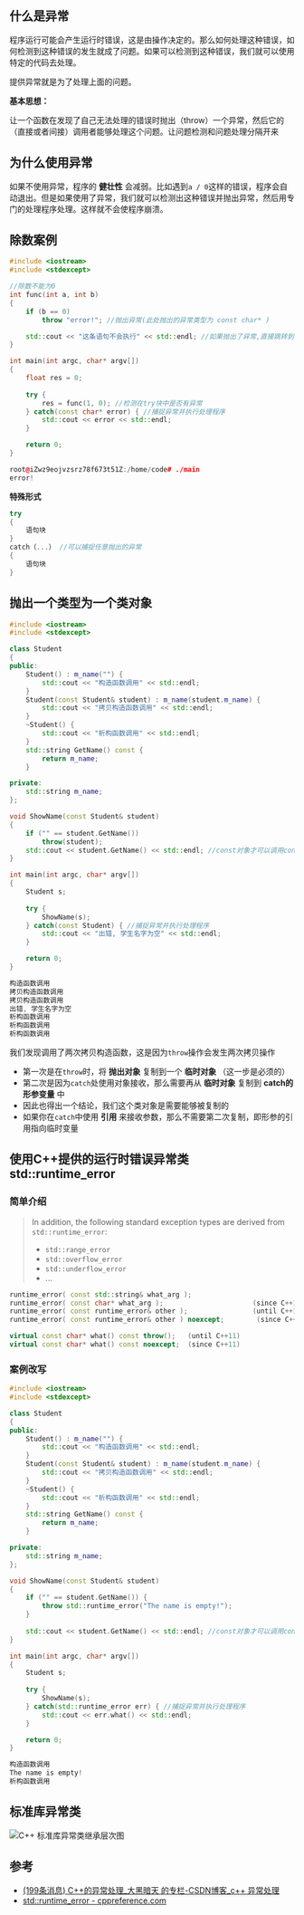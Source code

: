 ## 什么是异常

程序运行可能会产生运行时错误，这是由操作决定的。那么如何处理这种错误，如何检测到这种错误的发生就成了问题。如果可以检测到这种错误，我们就可以使用特定的代码去处理。

提供异常就是为了处理上面的问题。

**基本思想：**

让一个函数在发现了自己无法处理的错误时抛出（throw）一个异常，然后它的（直接或者间接）调用者能够处理这个问题。让问题检测和问题处理分隔开来

## 为什么使用异常

如果不使用异常，程序的 **健壮性** 会减弱。比如遇到`a / 0`这样的错误，程序会自动退出。但是如果使用了异常，我们就可以检测出这种错误并抛出异常，然后用专门的处理程序处理。这样就不会使程序崩溃。

## 除数案例

```c++
#include <iostream>
#include <stdexcept>

//除数不能为0
int func(int a, int b)
{
    if (b == 0)
        throw "error!"; //抛出异常(此处抛出的异常类型为 const char* )

    std::cout << "这条语句不会执行" << std::endl; //如果抛出了异常,直接跳转到catch那,后面的语句不会再被执行
}

int main(int argc, char* argv[])
{
    float res = 0;
 
    try {
        res = func(1, 0); //检测在try块中是否有异常
    } catch(const char* error) { //捕捉异常并执行处理程序
        std::cout << error << std::endl;
    }

    return 0;
}
```

```c++
root@iZwz9eojvzsrz78f673t51Z:/home/code# ./main 
error!
```

**特殊形式**

```c++
try
{
    语句块
}
catch（...） //可以捕捉任意抛出的异常
{
    语句块
}
```

## 抛出一个类型为一个类对象

```c++
#include <iostream>
#include <stdexcept>

class Student 
{
public:
    Student() : m_name("") { 
        std::cout << "构造函数调用" << std::endl;
    }
    Student(const Student& student) : m_name(student.m_name) {
        std::cout << "拷贝构造函数调用" << std::endl;
    }
    ~Student() {
        std::cout << "析构函数调用" << std::endl;
    }
    std::string GetName() const {
        return m_name;
    }

private:
    std::string m_name;
};

void ShowName(const Student& student)
{
    if ("" == student.GetName()) 
        throw(student);
    std::cout << student.GetName() << std::endl; //const对象才可以调用const函数
}

int main(int argc, char* argv[])
{
    Student s;
    
    try {
        ShowName(s);
    } catch(const Student) { //捕捉异常并执行处理程序
        std::cout << "出错, 学生名字为空" << std::endl;
    }

    return 0;
}
```

```c++
构造函数调用
拷贝构造函数调用
拷贝构造函数调用
出错, 学生名字为空
析构函数调用
析构函数调用
析构函数调用
```

我们发现调用了两次拷贝构造函数，这是因为`throw`操作会发生两次拷贝操作

- 第一次是在`throw`时，将 **抛出对象** 复制到一个 **临时对象** （这一步是必须的）
- 第二次是因为`catch`处使用对象接收，那么需要再从 **临时对象** 复制到 **catch的形参变量** 中
- 因此也得出一个结论，我们这个类对象是需要能够被复制的
- 如果你在`catch`中使用 **引用** 来接收参数，那么不需要第二次复制，即形参的引用指向临时变量

## 使用C++提供的运行时错误异常类 std::runtime_error

### 简单介绍

> In addition, the following standard exception types are derived from `std::runtime_error`:
>
> - `std::range_error`
> - `std::overflow_error`
> - `std::underflow_error`
> - ...

```c++
runtime_error( const std::string& what_arg );
runtime_error( const char* what_arg );					    (since C++11)
runtime_error( const runtime_error& other );				(until C++11)
runtime_error( const runtime_error& other ) noexcept;		 (since C++11)
```

```c++
virtual const char* what() const throw(); 	(until C++11)
virtual const char* what() const noexcept; 	(since C++11)
```

### 案例改写

```c++
#include <iostream>
#include <stdexcept>

class Student 
{
public:
    Student() : m_name("") { 
        std::cout << "构造函数调用" << std::endl;
    }
    Student(const Student& student) : m_name(student.m_name) {
        std::cout << "拷贝构造函数调用" << std::endl;
    }
    ~Student() {
        std::cout << "析构函数调用" << std::endl;
    }
    std::string GetName() const {
        return m_name;
    }

private:
    std::string m_name;
};

void ShowName(const Student& student)
{
    if ("" == student.GetName()) {
        throw std::runtime_error("The name is empty!");
    }
        
    std::cout << student.GetName() << std::endl; //const对象才可以调用const函数
}

int main(int argc, char* argv[])
{
    Student s;
    
    try {
        ShowName(s);
    } catch(std::runtime_error err) { //捕捉异常并执行处理程序
        std::cout << err.what() << std::endl;
    }

    return 0;
}
```

```c++
构造函数调用
The name is empty!
析构函数调用
```

## 标准库异常类

![C++  标准库异常类继承层次图](https://syz-picture.oss-cn-shenzhen.aliyuncs.com/0_1307449449A34a.gif)



## 参考

- [(199条消息) C++的异常处理_大黑暗天 的专栏-CSDN博客_c++ 异常处理](https://blog.csdn.net/daheiantian/article/details/6530318?ops_request_misc=%7B%22request%5Fid%22%3A%22164698532516780255257215%22%2C%22scm%22%3A%2220140713.130102334..%22%7D&request_id=164698532516780255257215&biz_id=0&spm=1018.2226.3001.4187)
- [std::runtime_error - cppreference.com](https://en.cppreference.com/w/cpp/error/runtime_error)
